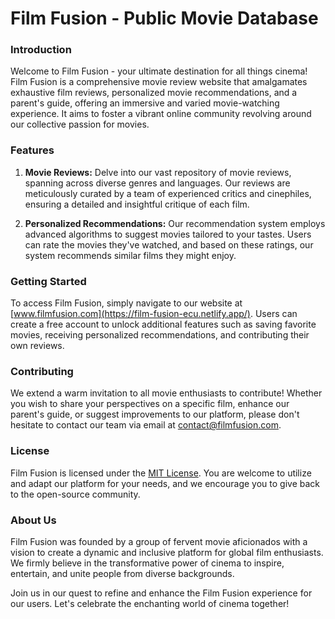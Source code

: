 # Film Fusion - Public Movie Database

### Introduction
Welcome to Film Fusion - your ultimate destination for all things cinema! Film Fusion is a comprehensive movie review website that amalgamates exhaustive film reviews, personalized movie recommendations, and a parent's guide, offering an immersive and varied movie-watching experience. It aims to foster a vibrant online community revolving around our collective passion for movies.

### Features
1. **Movie Reviews:** Delve into our vast repository of movie reviews, spanning across diverse genres and languages. Our reviews are meticulously curated by a team of experienced critics and cinephiles, ensuring a detailed and insightful critique of each film.
   
2. **Personalized Recommendations:** Our recommendation system employs advanced algorithms to suggest movies tailored to your tastes. Users can rate the movies they've watched, and based on these ratings, our system recommends similar films they might enjoy.
   
### Getting Started
To access Film Fusion, simply navigate to our website at [www.filmfusion.com](https://film-fusion-ecu.netlify.app/). Users can create a free account to unlock additional features such as saving favorite movies, receiving personalized recommendations, and contributing their own reviews.

### Contributing
We extend a warm invitation to all movie enthusiasts to contribute! Whether you wish to share your perspectives on a specific film, enhance our parent's guide, or suggest improvements to our platform, please don't hesitate to contact our team via email at [contact@filmfusion.com](mailto:contact@filmfusion.com).

### License
Film Fusion is licensed under the [MIT License](https://opensource.org/licenses/MIT). You are welcome to utilize and adapt our platform for your needs, and we encourage you to give back to the open-source community.

### About Us
Film Fusion was founded by a group of fervent movie aficionados with a vision to create a dynamic and inclusive platform for global film enthusiasts. We firmly believe in the transformative power of cinema to inspire, entertain, and unite people from diverse backgrounds.

Join us in our quest to refine and enhance the Film Fusion experience for our users. Let's celebrate the enchanting world of cinema together!
